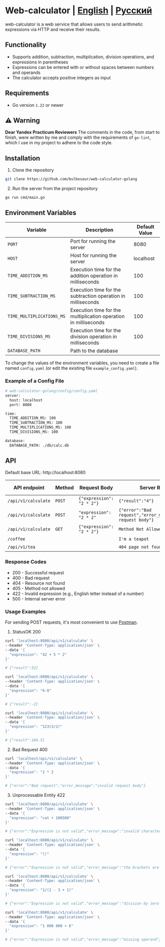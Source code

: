 
# Web-calculator | [English](README.eng.md) | [Русский](README.md)

web-calculator is a web service that allows users to send arithmetic expressions via HTTP and receive their results.

## Functionality

- Supports addition, subtraction, multiplication, division operations, and expressions in parentheses
- Expressions can be entered with or without spaces between numbers and operands
- The calculator accepts positive integers as input

## Requirements

- Go version ```1.22``` or newer

## ⚠️ Warning
**Dear Yandex Practicum Reviewers**
The comments in the code, from start to finish, were written by me and comply with the requirements of ```go-lint```, which I use in my project to adhere to the code style.

## Installation

1. Clone the repository

```bash
git clone https://github.com/bulbosaur/web-calculator-golang
```

2. Run the server from the project repository
   
``` bash
go run cmd/main.go
```

## Environment Variables

| Variable                  | Description                                                    | Default Value |
|---------------------------|----------------------------------------------------------------|---------------|
| ```PORT```                      | Port for running the server                                    | 8080          |
| ```HOST```                      | Host for running the server                                    | localhost     |
| ```TIME_ADDITION_MS```          | Execution time for the addition operation in milliseconds      | 100           |
| ```TIME_SUBTRACTION_MS```       | Execution time for the subtraction operation in milliseconds   | 100           |
| ```TIME_MULTIPLICATIONS_MS```   | Execution time for the multiplication operation in milliseconds| 100           |
| ```TIME_DIVISIONS_MS```         | Execution time for the division operation in milliseconds      | 100           |
| ```DATABASE_PATH```             | Path to the database                                           |               |

To change the values of the environment variables, you need to create a file named ```config.yaml``` (or edit the existing file ```example_config.yaml```).

### Example of a Config File

```bash
# web-calculator-golang/config/config.yaml
server:
  host: localhost
  port: 8080

time:
  TIME_ADDITION_MS: 100
  TIME_SUBTRACTION_MS: 100
  TIME_MULTIPLICATIONS_MS: 100
  TIME_DIVISIONS_MS: 100

database:
  DATABASE_PATH: ./db/calc.db
```

## API

Default base URL: http://localhost:8080

| API endpoint | Method | Request Body | Server Response | Response Code |
|--------------|--------|--------------|-----------------|---------------|
| ```/api/v1/calculate``` | ```POST``` | ```{"expression": "2 * 2"}``` | ```{"result":"4"}``` | 200 |
| ```/api/v1/calculate``` | ```POST``` | ```"expression": "2 * 2"``` | ```{"error":"Bad request","error_message":"invalid request body"}``` | 400 |
| ```/api/v1/calculate``` | ```GET``` | ```{"expression": "2 * 2"}``` | ```Method Not Allowed``` | 405 |
| ```/coffee``` | | | ```I'm a teapot``` | 418 |
| ```/api/v1/tea``` | | | ```404 page not found``` | 404 |

### Response Codes

- 200 - Successful request
- 400 - Bad request
- 404 - Resource not found
- 405 - Method not allowed
- 422 - Invalid expression (e.g., English letter instead of a number)
- 500 - Internal server error

### Usage Examples

For sending POST requests, it's most convenient to use [Postman](https://www.postman.com/downloads/).

1. StatusOK 200

```bash
curl 'localhost:8080/api/v1/calculate' \
--header 'Content-Type: application/json' \
--data '{
  "expression": "42 + 5 * 2"
}'

# {"result":52}
```

```bash
curl 'localhost:8080/api/v1/calculate' \
--header 'Content-Type: application/json' \
--data '{
  "expression": "6-8"
}'

# {"result":-2}
```

```bash
curl 'localhost:8080/api/v1/calculate' \
--header 'Content-Type: application/json' \
--data '{
  "expression": "123(3/2)"
}'

# {"result":184.5}
```

2. Bad Request 400

```bash
curl 'localhost/api/v1/calculate' \
--header 'Content-Type: application/json' \
--data '{
  "expression": "2 * 2
}'

# {"error":"Bad request","error_message":"invalid request body"}
```

3. Unprocessable Entity 422

```bash
curl 'localhost:8080/api/v1/calculate' \
--header 'Content-Type: application/json' \
--data '{
  "expression": "cat + 100500"
}'

# {"error":"Expression is not valid","error_message":"invalid characters in expression"}
```

```bash
curl 'localhost:8080/api/v1/calculate' \
--header 'Content-Type: application/json' \
--data '{
  "expression": "()"
}'

# {"error":"Expression is not valid","error_message":"the brackets are empty"}
```

```bash
curl 'localhost:8080/api/v1/calculate' \
--header 'Content-Type: application/json' \
--data '{
  "expression": "1/(2 - 3 + 1)"
}'

# {"error":"Expression is not valid","error_message":"division by zero is not allowed"}
```

```bash
curl 'localhost:8080/api/v1/calculate' \
--header 'Content-Type: application/json' \
--data '{
  "expression": "1 000 000 + 6"
}'

# {"error":"Expression is not valid","error_message":"missing operand"}
```